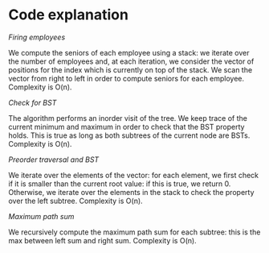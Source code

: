 # Code explanation

*Firing employees*

We compute the seniors of each employee using a stack: we iterate over the number of employees and, at each iteration, we consider the vector of positions for the index which is currently on top of the stack.
We scan the vector from right to left in order to compute seniors for each employee. Complexity is O(n).

*Check for BST*

The algorithm performs an inorder visit of the tree. We keep trace of the current minimum and maximum in order to check that the BST property holds. This is true as long as both subtrees of the current node are BSTs. Complexity is O(n).

*Preorder traversal and BST*

We iterate over the elements of the vector: for each element, we first check if it is smaller than the current root value: if this is true, we return 0. Otherwise, we iterate over the elements in the stack to check the property over the left subtree. Complexity is O(n).

*Maximum path sum*

We recursively compute the maximum path sum for each subtree: this is the max between left sum and right sum. Complexity is O(n).
